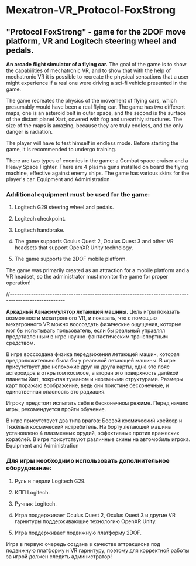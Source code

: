 # Mexatron-VR_Protocol-FoxStrong
## "Protocol FoxStrong" - game for the 2DOF move platform, VR and Logitech steering wheel and pedals.

**An arcade flight simulator of a flying car.** The goal of the game is to show the capabilities of mechatronic VR, and to show that with the help of mechatronic VR it is possible to recreate the physical sensations that a user might experience if a real one were driving a sci-fi vehicle presented in the game.

The game recreates the physics of the movement of flying cars, which presumably would have been a real flying car.
The game has two different maps, one is an asteroid belt in outer space, and the second is the surface of the distant planet Xart, covered with fog and unearthly structures. The size of the maps is amazing, because they are truly endless, and the only danger is radiation.

The player will have to test himself in endless mode. Before starting the game, it is recommended to undergo training.

There are two types of enemies in the game: a Combat space cruiser and a Heavy Space Fighter. There are 4 plasma guns installed on board the flying machine, effective against enemy ships. The game has various skins for the player's car.
Equipment and Administration

### Additional equipment must be used for the game:

1. Logitech G29 steering wheel and pedals.

2. Logitech checkpoint.

3. Logitech handbrake.

4. The game supports Oculus Quest 2, Oculus Quest 3 and other VR headsets that support OpenXR Unity technology.

5. The game supports the 2DOF mobile platform. 

The game was primarily created as an attraction for a mobile platform and a VR headset, so the administrator must monitor the game for proper operation!

//-----------------------------------------------------------------------------------------------------

**Аркадный Авиасимулятор летающей машины.** Цель игры показать возможности мехатронного VR, и показать, что с помощью мехатронного VR можно воссоздать физические ощущения, которые мог бы испытывать пользователь, если бы реальный управлял представленным в игре научно-фантастическим транспортным средством.

В игре воссоздана физика передвижения летающей машин, которая предположительно была бы у реальной летающей машины.
В игре присутствует две непохожие друг на друга карты, одна это пояс астероидов в открытом космосе, а вторая это поверхность далёкой планеты Xart, покрытая туманом и неземными структурами. Размеры карт поражаю воображение, ведь они поистине бесконечные, и единственная опасность это радиация.

Игроку предстоит испытать себя в бесконечном режиме. Перед начало игры, рекомендуется пройти обучение.

В игре присутствует два типа врагов: Боевой космический крейсер и Тяжёлый космический истребитель. На борту летающей машины установлено 4 плазменных орудий, эффективные против вражеских кораблей. В игре присутствуют различные скины на автомобиль игрока.
Equipment and Administration

### Для игры необходимо использовать дополнительное оборудование:

1. Руль и педали Logitech G29.

2. КПП Logitech.

3. Ручник Logitech.

4. Игра поддерживает Oculus Quest 2, Oculus Quest 3 и другие VR гарнитуры поддерживающие технологию OpenXR Unity.

5. Игра поддерживает подвижную платформу 2DOF. 

Игра в первую очередь создана в качестве аттракциона под подвижную платформу и VR гарнитуру, поэтому для корректной работы за игрой должен следить администратор!
